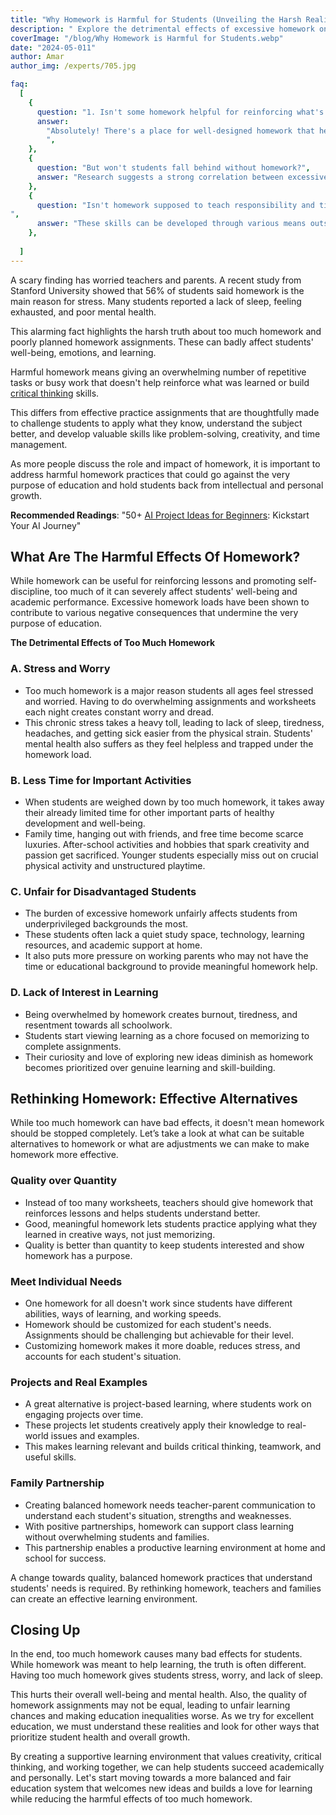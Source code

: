 ```yaml
---
title: "Why Homework is Harmful for Students (Unveiling the Harsh Reality)"
description: " Explore the detrimental effects of excessive homework on students' well-being, mental health, and overall academic performance. Discover why a balanced approach is crucial."
coverImage: "/blog/Why Homework is Harmful for Students.webp"
date: "2024-05-011"
author: Amar
author_img: /experts/705.jpg

faq:
  [
    {
      question: "1. Isn't some homework helpful for reinforcing what's learned in class?",
      answer:
        "Absolutely! There's a place for well-designed homework that helps students solidify concepts. The key is finding the right balance between practice and overload.
        ",
    },
    {
      question: "But won't students fall behind without homework?",
      answer: "Research suggests a strong correlation between excessive homework and lower test scores. Effective in-class learning and engaging activities are crucial for academic success.",
    },
    {
      question: "Isn't homework supposed to teach responsibility and time management?
",
      answer: "These skills can be developed through various means outside of overwhelming homework loads. Consider involving your child in chores and extracurricular activities that promote responsibility and time management.",
    },
    
  ]
---
```

A scary finding has worried teachers and parents. A recent study from Stanford University showed that 56% of students said homework is the main reason for stress. Many students reported a lack of sleep, feeling exhausted, and poor mental health. 

This alarming fact highlights the harsh truth about too much homework and poorly planned homework assignments. These can badly affect students' well-being, emotions, and learning.

Harmful homework means giving an overwhelming number of repetitive tasks or busy work that doesn't help reinforce what was learned or build [critical thinking](https://www.monash.edu/student-academic-success/enhance-your-thinking/critical-thinking/what-is-critical-thinking#:~:text=Critical%20thinking%20is%20a%20kind,able%20to%20judge%20or%20discern%E2%80%9D. "critical thinking {'rel=nofollow'}") skills. 

This differs from effective practice assignments that are thoughtfully made to challenge students to apply what they know, understand the subject better, and develop valuable skills like problem-solving, creativity, and time management. 

As more people discuss the role and impact of homework, it is important to address harmful homework practices that could go against the very purpose of education and hold students back from intellectual and personal growth. 

**Recommended Readings**: "50+ [AI Project Ideas for Beginners](https://matlabassignmenthelp.com/blog/ai-project-ideas-for-beginners "AI Project Ideas for Beginners"): Kickstart Your AI Journey"

## What Are The Harmful Effects Of Homework? 
While homework can be useful for reinforcing lessons and promoting self-discipline, too much of it can severely affect students' well-being and academic performance. Excessive homework loads have been shown to contribute to various negative consequences that undermine the very purpose of education.

**The Detrimental Effects of Too Much Homework**

### A. Stress and Worry
- Too much homework is a major reason students all ages feel stressed and worried. Having to do overwhelming assignments and worksheets each night creates constant worry and dread.
- This chronic stress takes a heavy toll, leading to lack of sleep, tiredness, headaches, and getting sick easier from the physical strain. Students' mental health also suffers as they feel helpless and trapped under the homework load.

### B. Less Time for Important Activities
- When students are weighed down by too much homework, it takes away their already limited time for other important parts of healthy development and well-being.
- Family time, hanging out with friends, and free time become scarce luxuries. After-school activities and hobbies that spark creativity and passion get sacrificed. Younger students especially miss out on crucial physical activity and unstructured playtime.

### C. Unfair for Disadvantaged Students
- The burden of excessive homework unfairly affects students from underprivileged backgrounds the most.
- These students often lack a quiet study space, technology, learning resources, and academic support at home.
- It also puts more pressure on working parents who may not have the time or educational background to provide meaningful homework help.

### D. Lack of Interest in Learning
- Being overwhelmed by homework creates burnout, tiredness, and resentment towards all schoolwork.
- Students start viewing learning as a chore focused on memorizing to complete assignments.
- Their curiosity and love of exploring new ideas diminish as homework becomes prioritized over genuine learning and skill-building.

## Rethinking Homework: Effective Alternatives
While too much homework can have bad effects, it doesn't mean homework should be stopped completely. Let’s take a look at what can be suitable alternatives to homework or what are adjustments we can make to make homework more effective.

### Quality over Quantity
- Instead of too many worksheets, teachers should give homework that reinforces lessons and helps students understand better.
- Good, meaningful homework lets students practice applying what they learned in creative ways, not just memorizing.
- Quality is better than quantity to keep students interested and show homework has a purpose.

### Meet Individual Needs
- One homework for all doesn't work since students have different abilities, ways of learning, and working speeds.
- Homework should be customized for each student's needs. Assignments should be challenging but achievable for their level.
- Customizing homework makes it more doable, reduces stress, and accounts for each student's situation.

### Projects and Real Examples
- A great alternative is project-based learning, where students work on engaging projects over time.
- These projects let students creatively apply their knowledge to real-world issues and examples.
- This makes learning relevant and builds critical thinking, teamwork, and useful skills.

### Family Partnership
- Creating balanced homework needs teacher-parent communication to understand each student's situation, strengths and weaknesses.
- With positive partnerships, homework can support class learning without overwhelming students and families.
- This partnership enables a productive learning environment at home and school for success.

A change towards quality, balanced homework practices that understand students' needs is required. By rethinking homework, teachers and families can create an effective learning environment.
## Closing Up
In the end, too much homework causes many bad effects for students. While homework was meant to help learning, the truth is often different. Having too much homework gives students stress, worry, and lack of sleep. 

This hurts their overall well-being and mental health. Also, the quality of homework assignments may not be equal, leading to unfair learning chances and making education inequalities worse. As we try for excellent education, we must understand these realities and look for other ways that prioritize student health and overall growth. 

By creating a supportive learning environment that values creativity, critical thinking, and working together, we can help students succeed academically and personally. Let's start moving towards a more balanced and fair education system that welcomes new ideas and builds a love for learning while reducing the harmful effects of too much homework.

